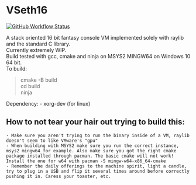 # VSeth16

[![GitHub Workflow Status](https://github.com/AgitatedAlice/VSeth16/workflows/cmake/badge.svg)](https://github.com/AgitatedAlice/VSeth16/actions?query=workflow%3Acmake)

 A stack oriented 16 bit fantasy console VM implemented solely with raylib and the standard C library.  
 Currently extremely WIP.  
 Build tested with gcc, cmake and ninja on MSYS2 MINGW64 on Windows 10 64 bit.  
 To build:  
 > cmake -B build  
 > cd build  
 > ninja  

Dependency:
	- xorg-dev (for linux)

## How to not tear your hair out trying to build this:
	- Make sure you aren't trying to run the binary inside of a VM, raylib doesn't seem to like VMware's "gpu"
	- When building with MSYS2 make sure you run the correct instance, msys2 mingw64 for example. Also make sure you got the right cmake package installed through pacman. The basic cmake will not work! Install the one for w64 with pacman -S mingw-w64-x86_64-cmake
	- Remember the daily offerings to the machine spirit, light a candle, try to plug in a USB and flip it several times around before correctly pushing it in. Caress your toaster, etc.
	
